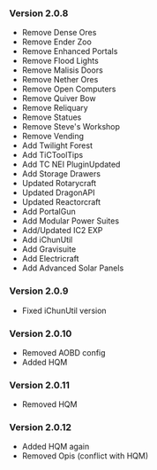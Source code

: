 
### Version 2.0.8 ###
* Remove Dense Ores 
* Remove Ender Zoo 
* Remove Enhanced Portals 
* Remove Flood Lights 
* Remove Malisis Doors 
* Remove Nether Ores 
* Remove Open Computers 
* Remove Quiver Bow 
* Remove Reliquary 
* Remove Statues 
* Remove Steve's Workshop 
* Remove Vending 
* Add Twilight Forest
* Add TiCToolTips
* Add TC NEI PluginUpdated
* Add Storage Drawers
* Updated Rotarycraft
* Updated DragonAPI
* Updated Reactorcraft
* Add PortalGun
* Add Modular Power Suites
* Add/Updated IC2 EXP
* Add iChunUtil
* Add Gravisuite
* Add Electricraft
* Add Advanced Solar Panels

### Version 2.0.9 ###
* Fixed iChunUtil version

### Version 2.0.10 ###
* Removed AOBD config
* Added HQM

### Version 2.0.11 ###
* Removed HQM

### Version 2.0.12 ###
* Added HQM again
* Removed Opis (conflict with HQM)